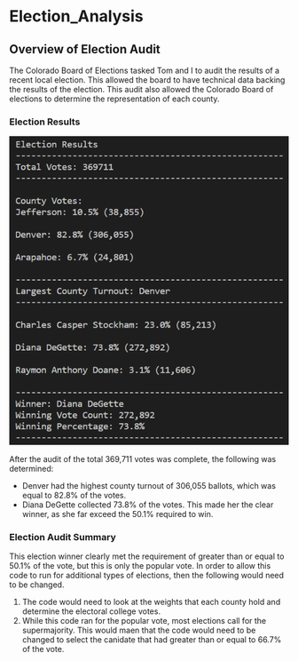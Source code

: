 # Election_Analysis
## Overview of Election Audit
The Colorado Board of Elections tasked Tom and I to audit the results of a recent local election. This allowed the board to have technical data backing the results of the election. This audit also allowed the Colorado Board of elections to determine the representation of each county.

### Election Results
![My Remote Image](Election_Results.PNG)

After the audit of the total 369,711 votes was complete, the following was determined:
* Denver had the highest county turnout of 306,055 ballots, which was equal to 82.8% of the votes.
* Diana DeGette collected 73.8% of the votes. This made her the clear winner, as she far exceed the 50.1% required to win.

### Election Audit Summary
This election winner clearly met the requirement of greater than or equal to 50.1% of the vote, but this is only the popular vote.
In order to allow this code to run for additional types of elections, then the following would need to be changed.
1. The code would need to look at the weights that each county hold and determine the electoral college votes.
2. While this code ran for the popular vote, most elections call for the supermajority. This would maen that the code would need to be changed to select the canidate that had greater than or equal to 66.7% of the vote.




